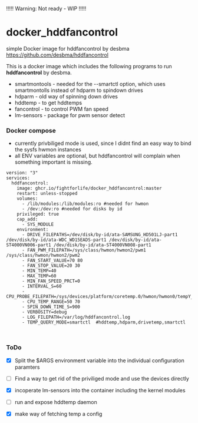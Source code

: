 !!!!! Warning: Not ready - WIP !!!!!


# docker_hddfancontrol
simple Docker image for hddfancontrol by desbma
https://github.com/desbma/hddfancontrol

This is a docker image which includes the following programs to run **hddfancontrol** by desbma.
- smartmontools - needed for the --smartctl option, which uses smartmontolls instead of hdparm to spindown drives
- hdparm - old way of spinning down drives
- hddtemp - to get hddtemps
- fancontrol - to control PWM fan speed
- lm-sensors - package for pwm sensor detect

### Docker compose
- currently privbiliged mode is used, since I didnt find an easy way to bind the sysfs hwmon instances 
- all ENV variables are optional, but hddfancontrol will complain when something important is missing.
```
version: "3"
services:
  hddfancontrol:
    image: ghcr.io/fightforlife/docker_hddfancontrol:master
    restart: unless-stopped
    volumes:
      - /lib/modules:/lib/modules:ro #needed for hwmon
      - /dev:/dev:ro #needed for disks by id
    privileged: true
    cap_add:
      - SYS_MODULE
    environment:
      - DRIVE_FILEPATHS=/dev/disk/by-id/ata-SAMSUNG_HD501LJ-part1 /dev/disk/by-id/ata-WDC_WD15EADS-part1 /dev/disk/by-id/ata-ST4000VN006-part1 /dev/disk/by-id/ata-ST4000VN008-part1
      - FAN_PWM_FILEPATH=/sys/class/hwmon/hwmon2/pwm1 /sys/class/hwmon/hwmon2/pwm2
      - FAN_START_VALUE=70 80
      - FAN_STOP_VALUE=20 30
      - MIN_TEMP=40
      - MAX_TEMP=60
      - MIN_FAN_SPEED_PRCT=0
      - INTERVAL_S=60
      - CPU_PROBE_FILEPATH=/sys/devices/platform/coretemp.0/hwmon/hwmon0/tempY_input
      - CPU_TEMP_RANGE=50 70
      - SPIN_DOWN_TIME_S=900
      - VERBOSITY=debug
      - LOG_FILEPATH=/var/log/hddfancontrol.log
      - TEMP_QUERY_MODE=smartctl  #hddtemp,hdparm,drivetemp,smartctl 
      
      
```

### ToDo
- [X] Split the $ARGS environment variable into the individual configuration paramters
- [ ] Find a way to get rid of the priviliged mode and use the devices directly
- [X] incoperate lm-sensors into the container including the kernel modules
- [ ] run and expose hddtemp daemon
- [X] make way of fetching temp a config

